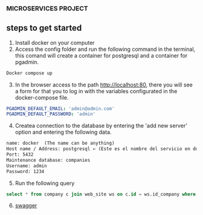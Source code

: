 ### MICROSERVICES PROJECT

## steps to get started
1. Install docker on your computer
2. Access the config folder and run the following command in the terminal, this comand will create a container for postgresql and a container for pgadmin.
```sh
Docker compose up
```
3. In the browser access to the path [http://localhost:80](http://localhost:80), there you will see a form for that you to log in with the variables configurated in the docker-compose file.
``` yml
PGADMIN_DEFAULT_EMAIL: 'admin@admin.com' 
PGADMIN_DEFAULT_PASSWORD: 'admin'
```
4. Createa connection to the database by entering the 'add new server' option and entering the following data.
``` txt
name: docker  (The name can be anything)
Host name / Address: postgresql ← (Este es el nombre del servicio en docker-compose)
Port: 5432
Maintenance database: companies
Username: admin
Password: 1234
```

5. Run the following query
```sql
select * from company c join web_site ws on c.id = ws.id_company where c."name" = 'Huesosparati';
```

6. [swagger](http://localhost:8081/companies-crud/swagger-ui/index.html)
